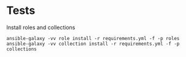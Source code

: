 # Tests

Install roles and collections

```
ansible-galaxy -vv role install -r requirements.yml -f -p roles
ansible-galaxy -vv collection install -r requirements.yml -f -p collections
```